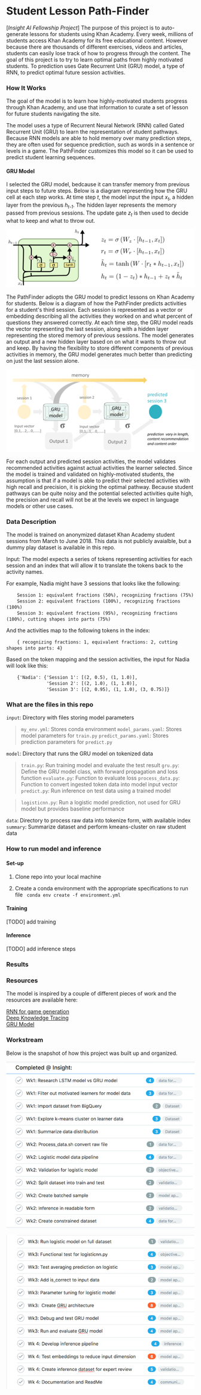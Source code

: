 <script src="https://cdn.mathjax.org/mathjax/latest/MathJax.js?config=TeX-AMS-MML_HTMLorMML" type="text/javascript"></script>

# Student Lesson Path-Finder
[*Insight AI Fellowship Project*] The purpose of this project is to auto-generate lessons for students using Khan Academy. Every week, millions of students access Khan Academy for its free educational content. However because there are thousands of different exercises, videos and articles, students can easily lose track of how to progress through the content. The goal of this project is to try to learn optimal paths from highly motivated students. To prediction uses Gate Recurrent Unit (GRU) model, a type of RNN, to predict optimal future session activities.



### How It Works
The goal of the model is to learn how highly-motivated students progress through Khan Academy, and use that information to curate a set of lesson for future students navigating the site.

The model uses a type of Recurrent Neural Network (RNN) called Gated Recurrent Unit (GRU) to learn the representation of student pathways. Because RNN models are able to hold memory over many prediction steps, they are often used for sequence prediction, such as words in a sentence or levels in a game. The PathFinder customizes this model so it can be used to predict student learning sequences.



#### GRU Model
I selected the GRU model, bedcause it can transfer memory from previous input steps to future steps. Below is a diagram representing how the GRU cell at each step works. At time step $t$, the model input the input _x<sub>t</sub>_, a hidden layer from the previous _h<sub>t-1</sub>_. The hidden layer represents the memory passed from previous sessions. The update gate _z<sub>t</sub>_ is then used to decide what to keep and what to throw out.

![alt text](png/gru_colah.png "source: Chris Colah's blog post")

The PathFinder adiopts the GRU model to predict lessons on Khan Academy for students. Below is a diagram of how the PathFinder predicts activities for a student's third session. Each session is represented as a vector or embedding describing all the activities they worked on and what percent of questions they answered correctly. At each time step, the GRU model reads the vector representing the last session, along with a hidden layer representing the stored memory of previous sessions. The model generates an output and a new hidden layer based on on what it wants to throw out and keep. By having the flexibility to store different components of previous activities in memory, the GRU model generates much better than predicting on just the last session alone.

![alt text](png/pathfinder_gru.png "How PathFinder Works")

For each output and predicted session activities, the model validates recommended activities against actual activities the learner selected. Since the model is trained and validated on highly-motivated students, the assumption is that if a model is able to predict their selected activities with high recall and precision, it is picking the optimal pathway. Because student pathways can be quite noisy and the potential selected activities quite high, the precision and recall will not be at the levels we expect in language models or other use cases.



### Data Description

The model is trained on anonymized dataset Khan Academy student sessions from March to June 2018. This data is not publicly avaialble, but a dummy play dataset is available in this repo.

Input: The model expects a series of tokens representing activities for each session and an index that will allow it to translate
the tokens back to the activity names.

For example, Nadia might have 3 sessions that looks like the following:
```
    Session 1: equivalent fractions (50%), recognizing fractions (75%)
    Session 2: equivalent fractions (100%), recognizing fractions (100%)
    Session 3: equivalent fractions (95%), recognizing fractions (100%), cutting shapes into parts (75%)
```

And the activities map to the following tokens in the index:

```
    { recognizing fractions: 1, equivalent fractions: 2, cutting shapes into parts: 4}
```

Based on the token mapping and the session activities, the input for Nadia will look like this:

```
    {'Nadia': {'Session 1': [(2, 0.5), (1, 1.0)],
               'Session 2': [(2, 1.0), (1, 1.0)],
               'Session 3': [(2, 0.95), (1, 1.0), (3, 0.75)]}
```




### What are the files in this repo

`input`: Directory with files storing model parameters
> `my_env.yml`: Stores conda environment
> `model_params.yaml`: Stores model parameters for `train.py`
> `predict_params.yaml`: Stores prediction parameters for `predict.py`

`model`: Directory that runs the GRU model on tokenized data
> `train.py`: Run training model and evaluate the test result
> `gru.py`: Define the GRU model class, with forward propagation and loss function
> `evaluate.py`: Function to evaluate loss
> `process_data.py`: Function to convert ingested token data into model input vector
> `predict.py`: Run inference on test data using a trained model

> `logisticnn.py`: Run a logistic model prediction, not used for GRU model but provides baseline performance

`data`: Directory to process raw data into tokenize form, with available index
`summary`: Summarize dataset and perform kmeans-cluster on raw student data 



### How to run model and inference

#### Set-up
1. Clone repo into your local machine

2. Create a conda environment with the appropriate specifications to run file
    ` conda env create -f environment.yml`

#### Training
[TODO] add training

#### Inference
[TODO] add inference steps


### Results




### Resources
The model is inspired by a couple of different pieces of work and the resources are available here:

[RNN for game generation](https://medium.com/@ageitgey/machine-learning-is-fun-part-2-a26a10b68df3)  
[Deep Knowledge Tracing](https://web.stanford.edu/~cpiech/bio/papers/deepKnowledgeTracing.pdf)  
[GRU Model](https://arxiv.org/pdf/1406.1078.pdf)



### Workstream

Below is the snapshot of how this project was built up and organized.

![alt text](png/asana_wk1_2.png)

![alt text](png/asana_wk3_4.png)

